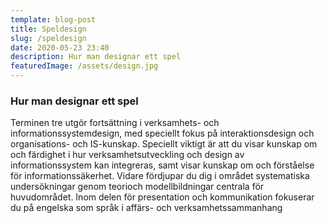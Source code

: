 ```yaml
---
template: blog-post
title: Speldesign
slug: /speldesign
date: 2020-05-23 23:40
description: Hur man designar ett spel
featuredImage: /assets/design.jpg
---
```


### Hur man designar ett spel

Terminen tre utgör fortsättning i verksamhets- och informationssystemdesign, med
speciellt fokus på interaktionsdesign och organisations- och IS-kunskap. Speciellt viktigt
är att du visar kunskap om och färdighet i hur verksamhetsutveckling och design av informationssystem kan integreras, samt visar kunskap om och förståelse för informationssäkerhet. Vidare fördjupar du dig i området systematiska undersökningar genom teorioch modellbildningar centrala för huvudområdet. Inom delen för presentation och kommunikation fokuserar du på engelska som språk i affärs- och verksamhetssammanhang